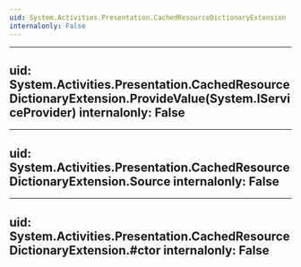 ```yaml
---
uid: System.Activities.Presentation.CachedResourceDictionaryExtension
internalonly: False
---
```


---
uid: System.Activities.Presentation.CachedResourceDictionaryExtension.ProvideValue(System.IServiceProvider)
internalonly: False
---

---
uid: System.Activities.Presentation.CachedResourceDictionaryExtension.Source
internalonly: False
---

---
uid: System.Activities.Presentation.CachedResourceDictionaryExtension.#ctor
internalonly: False
---
